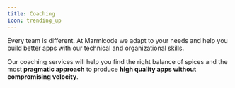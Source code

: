 ```yaml
---
title: Coaching
icon: trending_up
---
```


Every team is different. At Marmicode we adapt to your needs and help you build better apps with our technical and organizational skills.

Our coaching services will help you find the right balance of spices and the most **pragmatic approach** to produce **high quality apps without compromising velocity**.

